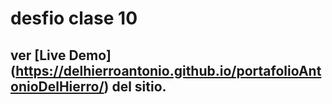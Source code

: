 # desfio clase 10 
## ver [Live Demo] (https://delhierroantonio.github.io/portafolioAntonioDelHierro/) del sitio. 